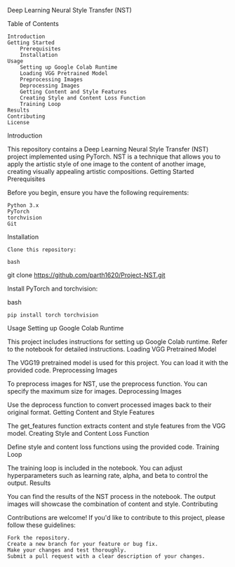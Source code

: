 Deep Learning Neural Style Transfer (NST)


Table of Contents

    Introduction
    Getting Started
        Prerequisites
        Installation
    Usage
        Setting up Google Colab Runtime
        Loading VGG Pretrained Model
        Preprocessing Images
        Deprocessing Images
        Getting Content and Style Features
        Creating Style and Content Loss Function
        Training Loop
    Results
    Contributing
    License

Introduction

This repository contains a Deep Learning Neural Style Transfer (NST) project implemented using PyTorch. NST is a technique that allows you to apply the artistic style of one image to the content of another image, creating visually appealing artistic compositions.
Getting Started
Prerequisites

Before you begin, ensure you have the following requirements:

    Python 3.x
    PyTorch
    torchvision
    Git

Installation

    Clone this repository:

    bash

git clone https://github.com/parth1620/Project-NST.git

Install PyTorch and torchvision:

bash

    pip install torch torchvision

Usage
Setting up Google Colab Runtime

This project includes instructions for setting up Google Colab runtime. Refer to the notebook for detailed instructions.
Loading VGG Pretrained Model

The VGG19 pretrained model is used for this project. You can load it with the provided code.
Preprocessing Images

To preprocess images for NST, use the preprocess function. You can specify the maximum size for images.
Deprocessing Images

Use the deprocess function to convert processed images back to their original format.
Getting Content and Style Features

The get_features function extracts content and style features from the VGG model.
Creating Style and Content Loss Function

Define style and content loss functions using the provided code.
Training Loop

The training loop is included in the notebook. You can adjust hyperparameters such as learning rate, alpha, and beta to control the output.
Results

You can find the results of the NST process in the notebook. The output images will showcase the combination of content and style.
Contributing

Contributions are welcome! If you'd like to contribute to this project, please follow these guidelines:

    Fork the repository.
    Create a new branch for your feature or bug fix.
    Make your changes and test thoroughly.
    Submit a pull request with a clear description of your changes.
